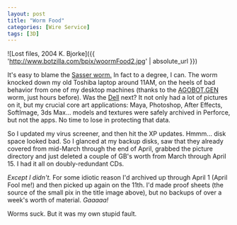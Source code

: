 ```yaml
---
layout: post
title: "Worm Food"
categories: [Wire Service]
tags: [3D]
---
```



![Lost files, 2004 K. Bjorke]({{ 'http://www.botzilla.com/bpix/woormFood2.jpg' | absolute_url }})


It's easy to blame the <a href="http://news.netcraft.com/archives/2004/05/01/sasser_worm_spreading_through_lsass_exploit.html" target="_blank">Sasser worm.</a> In fact to a degree, I can. The worm knocked down my old Toshiba laptop around 11AM, on the heels of bad behavior from one of my desktop machines (thanks to the <a href="http://www.sophos.com/virusinfo/analyses/w32agobotgg.html" target="_blank">AGOBOT.GEN</a> worm, just hours before). Was the <a href="http://www.digitalvideoediting.com/cgi-bin/getframeletter.cgi?/2003/09_sep/reviews/cw_dellm60.htm">Dell</a> next? It not only had a lot of pictures on it, but my crucial core art applications: Maya, Photoshop, After Effects, SoftImage, 3ds Max... models and textures were safely archived in Perforce, but not the apps. No time to lose in protecting that data. 

So I updated my virus screener, and then hit the XP updates. Hmmm... disk space looked bad. So I glanced at my backup disks, saw that they already covered from mid-March through the end of April, grabbed the picture directory and just deleted a couple of GB's worth from March through April 15. I had it all on doubly-redundant CDs.

<i>Except I didn't.</i> For some idiotic reason I'd archived up through April 1 (April Fool me!)  and then picked up again on the 11th. I'd made proof sheets (the source of the small pix in the title image above), but no backups of over a week's worth of material. <i>Gaaaaa!</i>

Worms suck. But it was my own stupid fault.
